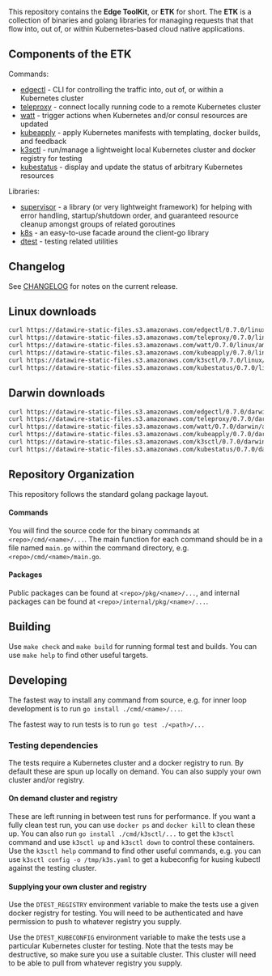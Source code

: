 This repository contains the <b>Edge ToolKit</b>, or <b>ETK</b> for
short. The <b>ETK</b> is a collection of binaries and golang libraries
for managing requests that that flow into, out of, or within
Kubernetes-based cloud native applications.

## Components of the ETK

Commands:

- [edgectl](docs/edgectl.md) - CLI for controlling the traffic into, out of, or within a Kubernetes cluster
- [teleproxy](docs/teleproxy.md) - connect locally running code to a remote Kubernetes cluster
- [watt](docs/watt.md) - trigger actions when Kubernetes and/or consul resources are updated
- [kubeapply](docs/kubeapply.md) - apply Kubernetes manifests with templating, docker builds, and feedback
- [k3sctl](docs/k3sctl.md) - run/manage a lightweight local Kubernetes cluster and docker registry for testing
- [kubestatus](docs/kubestatus.md) - display and update the status of arbitrary Kubernetes resources

Libraries:

- [supervisor](https://godoc.org/github.com/datawire/teleproxy/pkg/supervisor) - a library (or very lightweight framework) for helping with error handling, startup/shutdown order, and guaranteed resource cleanup amongst groups of related goroutines
- [k8s](https://godoc.org/github.com/datawire/teleproxy/pkg/k8s) - an easy-to-use facade around the client-go library
- [dtest](https://godoc.org/github.com/datawire/teleproxy/pkg/dtest) - testing related utilities

## Changelog

See [CHANGELOG](./CHANGELOG.md) for notes on the current release.

## Linux downloads

```bash
curl https://datawire-static-files.s3.amazonaws.com/edgectl/0.7.0/linux/amd64/edgectl -o edgectl && chmod a+x edgectl
curl https://datawire-static-files.s3.amazonaws.com/teleproxy/0.7.0/linux/amd64/teleproxy -o teleproxy && chmod a+x teleproxy
curl https://datawire-static-files.s3.amazonaws.com/watt/0.7.0/linux/amd64/watt -o watt && chmod a+x watt
curl https://datawire-static-files.s3.amazonaws.com/kubeapply/0.7.0/linux/amd64/kubeapply -o kubeapply && chmod a+x kubeapply
curl https://datawire-static-files.s3.amazonaws.com/k3sctl/0.7.0/linux/amd64/k3sctl -o k3sctl && chmod a+x k3sctl
curl https://datawire-static-files.s3.amazonaws.com/kubestatus/0.7.0/linux/amd64/kubestatus -o kubestatus && chmod a+x kubestatus
```

## Darwin downloads

```bash
curl https://datawire-static-files.s3.amazonaws.com/edgectl/0.7.0/darwin/amd64/edgectl -o edgectl && chmod a+x edgectl
curl https://datawire-static-files.s3.amazonaws.com/teleproxy/0.7.0/darwin/amd64/teleproxy -o teleproxy && chmod a+x teleproxy
curl https://datawire-static-files.s3.amazonaws.com/watt/0.7.0/darwin/amd64/watt -o watt && chmod a+x watt
curl https://datawire-static-files.s3.amazonaws.com/kubeapply/0.7.0/darwin/amd64/kubeapply -o kubeapply && chmod a+x kubeapply
curl https://datawire-static-files.s3.amazonaws.com/k3sctl/0.7.0/darwin/amd64/k3sctl -o k3sctl && chmod a+x k3sctl
curl https://datawire-static-files.s3.amazonaws.com/kubestatus/0.7.0/darwin/amd64/kubestatus -o kubestatus && chmod a+x kubestatus
```

## Repository Organization

This repository follows the standard golang package layout.

#### Commands

You will
find the source code for the binary commands at
`<repo>/cmd/<name>/...`. The main function for each command should be
in a file named `main.go` within the command directory,
e.g. `<repo>/cmd/<name>/main.go`.

#### Packages

Public packages can be found at `<repo>/pkg/<name>/...`, and internal
packages can be found at `<repo>/internal/pkg/<name>/...`.


## Building

Use `make check` and `make build` for running formal test and
builds. You can use `make help` to find other useful targets.

## Developing

The fastest way to install any command from source, e.g. for inner
loop development is to run `go install ./cmd/<name>/...`.

The fastest way to run tests is to run `go test ./<path>/...`

### Testing dependencies

The tests require a Kubernetes cluster and a docker registry to
run. By default these are spun up locally on demand. You can also
supply your own cluster and/or registry.

#### On demand cluster and registry

These are left running in between test runs for performance. If you
want a fully clean test run, you can use `docker ps` and `docker kill`
to clean these up. You can also run `go install ./cmd/k3sctl/...` to
get the `k3sctl` command and use `k3sctl up` and `k3sctl down` to
control these containers. Use the `k3sctl help` command to find other
useful commands, e.g. you can use `k3sctl config -o /tmp/k3s.yaml` to
get a kubeconfig for kusing kubectl against the testing cluster.

#### Supplying your own cluster and registry

Use the `DTEST_REGISTRY` environment variable to make the tests use a
given docker registry for testing. You will need to be authenticated
and have permission to push to whatever registry you supply.

Use the `DTEST_KUBECONFIG` environment variable to make the tests use
a particular Kubernetes cluster for testing. Note that the tests may
be destructive, so make sure you use a suitable cluster. This cluster
will need to be able to pull from whatever registry you supply.
